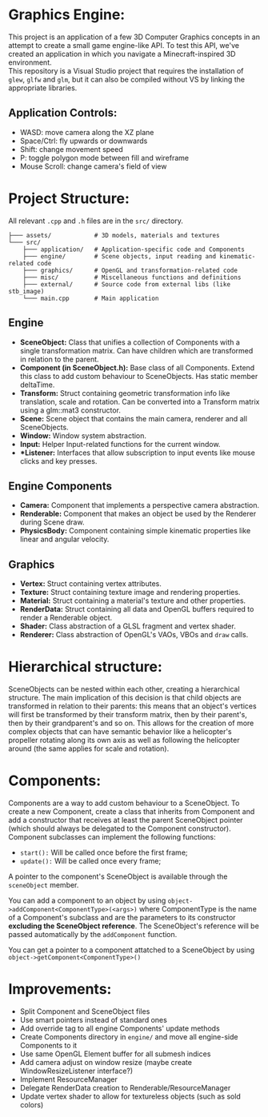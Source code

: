 ﻿# Graphics Engine:
This project is an application of a few 3D Computer Graphics concepts in an attempt to create a small game engine-like 
API. To test this API, we've created an application in which you navigate a Minecraft-inspired 3D environment.  
This repository is a Visual Studio project that requires the installation of `glew`, `glfw` and `glm`, but it can also be 
compiled without VS by linking the appropriate libraries.

## Application Controls:
- WASD: move camera along the XZ plane  
- Space/Ctrl: fly upwards or downwards  
- Shift: change movement speed  
- P: toggle polygon mode between fill and wireframe  
- Mouse Scroll: change camera's field of view  

# Project Structure:  
All relevant `.cpp` and `.h` files are in the `src/` directory.
```
├─── assets/            # 3D models, materials and textures 
└─── src/
    ├─── application/   # Application-specific code and Components
    ├─── engine/        # Scene objects, input reading and kinematic-related code
    ├─── graphics/      # OpenGL and transformation-related code
    ├─── misc/          # Miscellaneous functions and definitions
    ├─── external/      # Source code from external libs (like stb_image)
    └─── main.cpp       # Main application
```
## Engine
- **SceneObject:** Class that unifies a collection of Components with a single transformation matrix. Can have children which are transformed in relation to the parent.
- **Component (in SceneObject.h):** Base class of all Components. Extend this class to add custom behaviour to SceneObjects. Has static member deltaTime.
- **Transform:** Struct containing geometric transformation info like translation, scale and rotation. Can be converted into a Transform matrix using a glm::mat3 constructor.
- **Scene:** Scene object that contains the main camera, renderer and all SceneObjects.  
- **Window:** Window system abstraction.  
- **Input:** Helper Input-related functions for the current window.
- **\*Listener:** Interfaces that allow subscription to input events like mouse clicks and key presses.

## Engine Components
- **Camera:** Component that implements a perspective camera abstraction.  
- **Renderable:** Component that makes an object be used by the Renderer during Scene draw.
- **PhysicsBody:** Component containing simple kinematic properties like linear and angular velocity.


## Graphics
- **Vertex:** Struct containing vertex attributes.
- **Texture:** Struct containing texture image and rendering properties.
- **Material:** Struct containing a material's texture and other properties.
- **RenderData:** Struct containing all data and OpenGL buffers required to render a Renderable object.
- **Shader:** Class abstraction of a GLSL fragment and vertex shader.
- **Renderer:** Class abstraction of OpenGL's VAOs, VBOs and `draw` calls.

# Hierarchical structure:
SceneObjects can be nested within each other, creating a hierarchical structure.
The main implication of this decision is that child objects are transformed in relation to their parents: this means that an object's vertices will first
be transformed by their transform matrix, then by their parent's, then by their grandparent's and so on. This allows for the creation of more complex objects
that can have semantic behavior like a helicopter's propeller rotating along its own axis as well as following the helicopter around (the same applies for scale and rotation).

# Components:
Components are a way to add custom behaviour to a SceneObject. To create a new Component, create a class that inherits from Component and
add a constructor that receives at least the parent SceneObject pointer (which should always be delegated to the Component constructor).
Component subclasses can implement the following functions:
- `start():` Will be called once before the first frame;  
- `update():` Will be called once every frame;

A pointer to the component's SceneObject is available through the `sceneObject` member.  

You can add a component to an object by using
```object->addComponent<ComponentType>(<args>)```
where ComponentType is the name of a Component's subclass and <args> are the parameters to its constructor **excluding the SceneObject reference**.
The SceneObject's reference will be passed automatically by the `addComponent` function.  

You can get a pointer to a component attatched to a SceneObject by using  
```object->getComponent<ComponentType>()```


# Improvements:  
- Split Component and SceneObject files  
- Use smart pointers instead of standard ones  
- Add override tag to all engine Components' update methods  
- Create Components directory in `engine/` and move all engine-side Components to it  
- Use same OpenGL Element buffer for all submesh indices  
- Add camera adjust on window resize (maybe create WindowResizeListener interface?)  
- Implement ResourceManager  
- Delegate RenderData creation to Renderable/ResourceManager  
- Update vertex shader to allow for textureless objects (such as sold colors)
